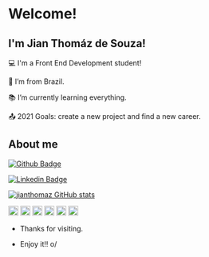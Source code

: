 # Welcome!

## I'm Jian Thomáz de Souza!

:computer: I'm a Front End Development student!

:house_with_garden: I’m from Brazil.

:books: I’m currently learning everything.

:outbox_tray: 2021 Goals: create a new project and find a new career.


## About me

[![Github Badge](https://img.shields.io/badge/-Github-000?style=flat-square&logo=Github&logoColor=white&link=https://github.com/jianthomaz)](https://github.com/jianthomaz)

[![Linkedin Badge](https://img.shields.io/badge/-LinkedIn-blue?style=flat-square&logo=Linkedin&logoColor=white&link=https://www.linkedin.com/in/jian-thom%C3%A1z-souza)](https://www.linkedin.com/in/jian-thom%C3%A1z-souza)

[![jianthomaz GitHub stats](https://github-readme-stats.vercel.app/api?username=jianthomaz)](https://github.com/jianthomaz/github-readme-stats)

<code><img height="20" src= "https://img.shields.io/badge/React-20232A?style=for-the-badge&logo=react&logoColor=61DAFB"></code>
<code><img height="20" src= "https://img.shields.io/badge/JavaScript-F7DF1E?style=for-the-badge&logo=javascript&logoColor=black"></code>
<code><img height="20" src= "https://img.shields.io/badge/HTML5-E34F26?style=for-the-badge&logo=html5&logoColor=white"></code>
<code><img height="20" src= "https://img.shields.io/badge/CSS3-1572B6?style=for-the-badge&logo=css3&logoColor=white"></code>
<code><img height="20" src= "https://img.shields.io/badge/C-00599C?style=for-the-badge&logo=c&logoColor=whit"></code>
<code><img height="20" src= "https://img.shields.io/badge/Python-3776AB?style=for-the-badge&logo=python&logoColor=white"></code>

- Thanks for visiting.

- Enjoy it!! o/


